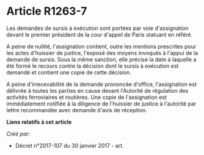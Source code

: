 # Article R1263-7

Les demandes de sursis à exécution sont portées par voie d'assignation devant le premier président de la cour d'appel de
Paris statuant en référé.

A peine de nullité, l'assignation contient, outre les mentions prescrites pour les actes d'huissier de justice, l'exposé des
moyens invoqués à l'appui de la demande de sursis. Sous la même sanction, elle précise la date à laquelle a été formé le
recours contre la décision dont le sursis à exécution est demandé et contient une copie de cette décision.

A peine d'irrecevabilité de la demande prononcée d'office, l'assignation est délivrée à toutes les parties en cause devant
l'Autorité de régulation des activités ferroviaires et routières. Une copie de l'assignation est immédiatement notifiée à la
diligence de l'huissier de justice à l'autorité par lettre recommandée avec demande d'avis de réception.

**Liens relatifs à cet article**

_Créé par_:

  - Décret n°2017-107 du 30 janvier 2017 - art.
